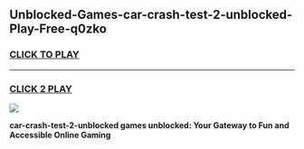 
## Unblocked-Games-car-crash-test-2-unblocked-Play-Free-q0zko
<h3>
<a href="https://premium76.site?title=car-crash-test-2-unblocked&ref=10A">CLICK TO PLAY</a></h3>
<hr>

<h3>
<a href="https://premium76.site?title=car-crash-test-2-unblocked&ref=10A">CLICK 2 PLAY</a>
  
</h3>

<a href="https://premium76.site?title=car-crash-test-2-unblocked&ref=10A"><img src="https://clearcache.store/games.png"></a>


**car-crash-test-2-unblocked games unblocked: Your Gateway to Fun and Accessible Online Gaming**

